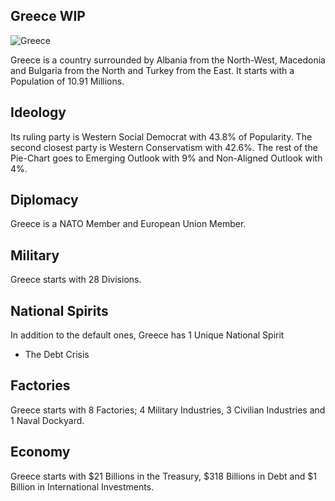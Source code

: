 ## Greece WIP

![Greece](/Millennium-Dawn/uploads/flags/greece.png)

Greece is a country surrounded by Albania from the North-West, Macedonia and Bulgaria from the North and Turkey from the East. It starts with a Population of 10.91 Millions.

## Ideology

Its ruling party is Western Social Democrat with 43.8% of Popularity. The second closest party is Western Conservatism with 42.6%. The rest of the Pie-Chart goes to Emerging Outlook with 9% and Non-Aligned Outlook with 4%.

## Diplomacy

Greece is a NATO Member and European Union Member.

## Military

Greece starts with 28 Divisions.

## National Spirits

In addition to the default ones, Greece has 1 Unique National Spirit

- The Debt Crisis

## Factories

Greece starts with 8 Factories; 4 Military Industries, 3 Civilian Industries and 1 Naval Dockyard.

## Economy

Greece starts with $21 Billions in the Treasury, $318 Billions in Debt and $1 Billion in International Investments.
